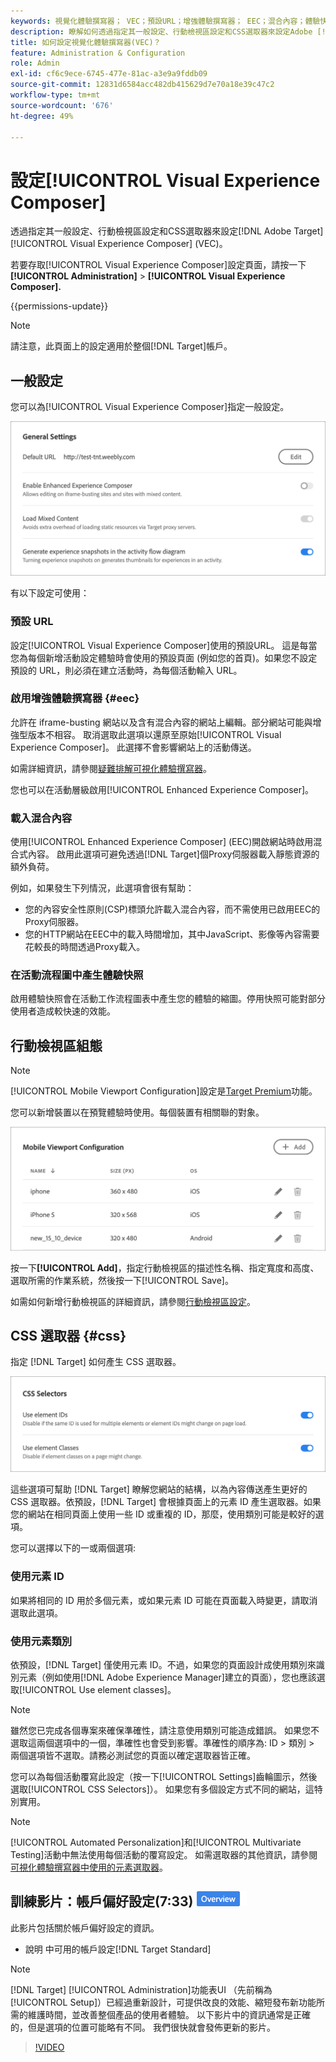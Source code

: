 ```yaml
---
keywords: 視覺化體驗撰寫器； VEC；預設URL；增強體驗撰寫器； EEC；混合內容；體驗快照；行動檢視區； CSS； CSS選取器
description: 瞭解如何透過指定其一般設定、行動檢視區設定和CSS選取器來設定Adobe [!DNL Target] 視覺化體驗撰寫器(VEC)。
title: 如何設定視覺化體驗撰寫器(VEC)？
feature: Administration & Configuration
role: Admin
exl-id: cf6c9ece-6745-477e-81ac-a3e9a9fddb09
source-git-commit: 12831d6584acc482db415629d7e70a18e39c47c2
workflow-type: tm+mt
source-wordcount: '676'
ht-degree: 49%

---
```


# 設定[!UICONTROL Visual Experience Composer]

透過指定其一般設定、行動檢視區設定和CSS選取器來設定[!DNL Adobe Target] [!UICONTROL Visual Experience Composer] (VEC)。

若要存取[!UICONTROL Visual Experience Composer]設定頁面，請按一下&#x200B;**[!UICONTROL Administration]** > **[!UICONTROL Visual Experience Composer].**

{{permissions-update}}

>[!NOTE]
>
>請注意，此頁面上的設定適用於整個[!DNL Target]帳戶。

## 一般設定

您可以為[!UICONTROL Visual Experience Composer]指定一般設定。

![一般設定區段](/help/main/administrating-target/assets/general-settings.png)

有以下設定可使用：

### 預設 URL

設定[!UICONTROL Visual Experience Composer]使用的預設URL。 這是每當您為每個新增活動設定體驗時會使用的預設頁面 (例如您的首頁)。如果您不設定預設的 URL，則必須在建立活動時，為每個活動輸入 URL。

### 啟用增強體驗撰寫器 {#eec}

允許在 iframe-busting 網站以及含有混合內容的網站上編輯。部分網站可能與增強型版本不相容。 取消選取此選項以還原至原始[!UICONTROL Visual Experience Composer]。 此選擇不會影響網站上的活動傳送。

如需詳細資訊，請參閱[疑難排解可視化體驗撰寫器](/help/main/c-experiences/c-visual-experience-composer/r-troubleshoot-composer/troubleshoot-composer.md)。

您也可以在活動層級啟用[!UICONTROL Enhanced Experience Composer]。

### 載入混合內容

使用[!UICONTROL Enhanced Experience Composer] (EEC)開啟網站時啟用混合式內容。 啟用此選項可避免透過[!DNL Target]個Proxy伺服器載入靜態資源的額外負荷。

例如，如果發生下列情況，此選項會很有幫助：

* 您的內容安全性原則(CSP)標頭允許載入混合內容，而不需使用已啟用EEC的Proxy伺服器。
* 您的HTTP網站在EEC中的載入時間增加，其中JavaScript、影像等內容需要花較長的時間透過Proxy載入。

### 在活動流程圖中產生體驗快照

啟用體驗快照會在活動工作流程圖表中產生您的體驗的縮圖。停用快照可能對部分使用者造成較快速的效能。

## 行動檢視區組態

>[!NOTE]
>
>[!UICONTROL Mobile Viewport Configuration]設定是[Target Premium](/help/main/c-intro/intro.md#premium)功能。


您可以新增裝置以在預覽體驗時使用。每個裝置有相關聯的對象。

![行動檢視區設定區段](/help/main/administrating-target/assets/mobile-viewport-configuration.png)

按一下&#x200B;**[!UICONTROL Add]**，指定行動檢視區的描述性名稱、指定寬度和高度、選取所需的作業系統，然後按一下[!UICONTROL Save]。

如需如何新增行動檢視區的詳細資訊，請參閱[行動檢視區設定](/help/main/c-experiences/c-visual-experience-composer/mobile-viewports.md)。

## CSS 選取器 {#css}

指定 [!DNL Target] 如何產生 CSS 選取器。

![CSS選取器區段](/help/main/administrating-target/assets/css-selectors.png)

這些選項可幫助 [!DNL Target] 瞭解您網站的結構，以為內容傳送產生更好的 CSS 選取器。依預設，[!DNL Target] 會根據頁面上的元素 ID 產生選取器。如果您的網站在相同頁面上使用一些 ID 或重複的 ID，那麼，使用類別可能是較好的選項。

您可以選擇以下的一或兩個選項:

### 使用元素 ID

如果將相同的 ID 用於多個元素，或如果元素 ID 可能在頁面載入時變更，請取消選取此選項。

### 使用元素類別

依預設，[!DNL Target] 僅使用元素 ID。不過，如果您的頁面設計成使用類別來識別元素（例如使用[!DNL Adobe Experience Manager]建立的頁面），您也應該選取[!UICONTROL Use element classes]。

>[!NOTE]
>
>雖然您已完成各個專案來確保準確性，請注意使用類別可能造成錯誤。 如果您不選取這兩個選項中的一個，準確性也會受到影響。準確性的順序為: ID > 類別 > 兩個選項皆不選取。請務必測試您的頁面以確定選取器皆正確。

您可以為每個活動覆寫此設定（按一下[!UICONTROL Settings]齒輪圖示，然後選取[!UICONTROL CSS Selectors]）。 如果您有多個設定方式不同的網站，這特別實用。

>[!NOTE]
>
>[!UICONTROL Automated Personalization]和[!UICONTROL Multivariate Testing]活動中無法使用每個活動的覆寫設定。  如需選取器的其他資訊，請參閱[可視化體驗撰寫器中使用的元素選取器](/help/main/c-experiences/c-visual-experience-composer/vec-selectors.md)。

## 訓練影片：帳戶偏好設定(7:33) ![總覽徽章](/help/main/assets/overview.png)

此影片包括關於帳戶偏好設定的資訊。

* 說明 中可用的帳戶設定[!DNL Target Standard]

>[!NOTE]
>
>[!DNL Target] [!UICONTROL Administration]功能表UI （先前稱為[!UICONTROL Setup]）已經過重新設計，可提供改良的效能、縮短發布新功能所需的維護時間，並改善整個產品的使用者體驗。 以下影片中的資訊通常是正確的，但是選項的位置可能略有不同。 我們很快就會發佈更新的影片。

>[!VIDEO](https://video.tv.adobe.com/v/17379)
